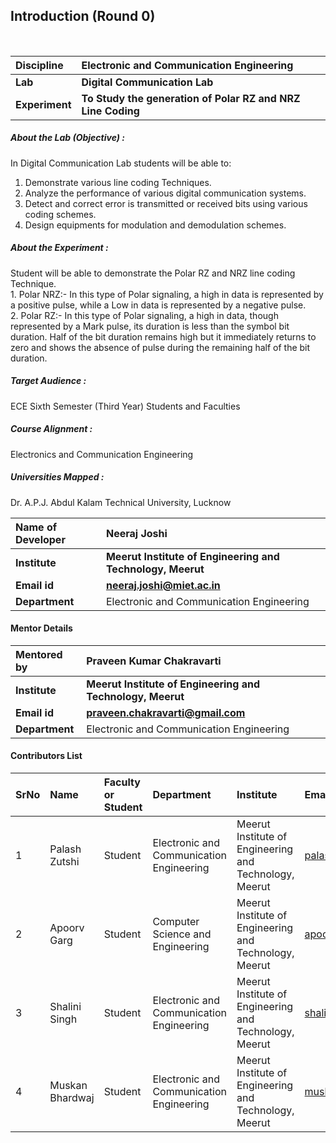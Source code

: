 ## Introduction (Round 0)


<br>

<b>Discipline | <b>Electronic and Communication Engineering
:--|:--|
<b> Lab | <b> Digital Communication Lab
<b> Experiment|     <b> To Study the generation of Polar RZ and NRZ Line Coding

<h5> About the Lab (Objective) : </h5>

 In Digital Communication Lab students will be able to:<br>
1.	Demonstrate various line coding Techniques.<br>
2.	Analyze the performance of various digital communication systems.<br> 
3.	Detect and correct error is transmitted or received bits using various coding schemes.<br>
4.	Design equipments for modulation and demodulation schemes.<br>


<h5> About the Experiment : </h5>

Student will be able to demonstrate the Polar RZ and NRZ line coding Technique. <br> 1. Polar NRZ:- In this type of Polar signaling, a high in data is represented by a positive pulse, while a Low in data is represented by a negative pulse. <br> 2. Polar RZ:- In this type of Polar signaling, a high in data, though represented by a Mark pulse, its duration is less than the symbol bit duration. Half of the bit duration remains high but it immediately returns to zero and shows the absence of pulse during the remaining half of the bit duration.

<h5> Target Audience : </h5>

 ECE Sixth Semester (Third Year) Students and Faculties

<h5> Course Alignment : </h5>

Electronics and Communication Engineering

<h5> Universities Mapped : </h5>

  Dr. A.P.J. Abdul Kalam Technical University, Lucknow

<b>Name of Developer | <b> Neeraj Joshi
:--|:--|
<b> Institute | <b> Meerut Institute of Engineering and Technology, Meerut
<b> Email id|     <b> neeraj.joshi@miet.ac.in
<b> Department | Electronic and Communication Engineering

#### Mentor Details

<b>Mentored by | <b> Praveen Kumar Chakravarti
:--|:--|
<b> Institute | <b> Meerut Institute of Engineering and Technology, Meerut 
<b> Email id|     <b> praveen.chakravarti@gmail.com
<b> Department | Electronic and Communication Engineering

#### Contributors List

SrNo | Name | Faculty or Student | Department| Institute | Email id
:--|:--|:--|:--|:--|:--|
1 | Palash Zutshi | Student | Electronic and Communication Engineering | Meerut Institute of Engineering and Technology, Meerut  | palash.zutshi.ec.2017@miet.ac.in
2 | Apoorv Garg | Student |Computer Science and Engineering | Meerut Institute of Engineering and Technology, Meerut |apoorv.garg.cse.2017@miet.ac.in
3 | Shalini Singh | Student | Electronic and Communication Engineering | Meerut Institute of Engineering and Technology, Meerut |shalini.singh.ec.2017@miet.ac.in
4 |Muskan Bhardwaj | Student | Electronic and Communication Engineering | Meerut Institute of Engineering and Technology, Meerut |muskan.bhardwaj.ec.2017@miet.ac.in


<br>
